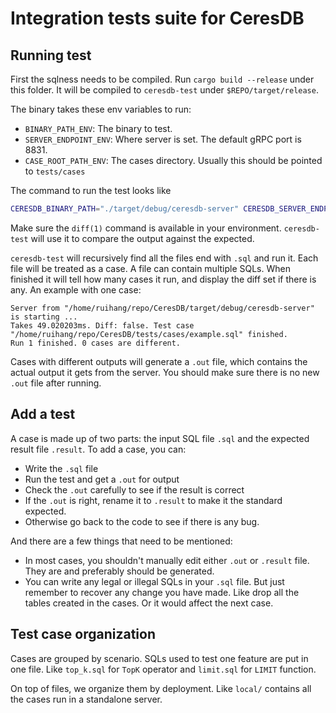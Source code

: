 # Integration tests suite for CeresDB

## Running test

First the sqlness needs to be compiled. Run `cargo build --release` under this folder. It will be compiled to `ceresdb-test` under `$REPO/target/release`.

The binary takes these env variables to run:
- `BINARY_PATH_ENV`: The binary to test.
- `SERVER_ENDPOINT_ENV`: Where server is set. The default gRPC port is 8831.
- `CASE_ROOT_PATH_ENV`: The cases directory. Usually this should be pointed to `tests/cases`

The command to run the test looks like
```bash
CERESDB_BINARY_PATH="./target/debug/ceresdb-server" CERESDB_SERVER_ENDPOINT="127.0.0.1:8831" CERESDB_TEST_CASE_PATH="./tests/cases" ./target/release/ceresdb-test
```

Make sure the `diff(1)` command is available in your environment. `ceresdb-test` will use it to compare the output against the expected.

`ceresdb-test` will recursively find all the files end with `.sql` and run it. Each file will be treated as a case. A file can contain multiple SQLs. When finished it will tell how many cases it run, and display the diff set if there is any. An example with one case:
```
Server from "/home/ruihang/repo/CeresDB/target/debug/ceresdb-server" is starting ...
Takes 49.020203ms. Diff: false. Test case "/home/ruihang/repo/CeresDB/tests/cases/example.sql" finished.
Run 1 finished. 0 cases are different.
```

Cases with different outputs will generate a `.out` file, which contains the actual output it gets from the server. You should make sure there is no new `.out` file after running.

## Add a test

A case is made up of two parts: the input SQL file `.sql` and the expected result file `.result`. To add a case, you can:
- Write the `.sql` file
- Run the test and get a `.out` for output
- Check the `.out` carefully to see if the result is correct
- If the `.out` is right, rename it to `.result` to make it the standard expected.
- Otherwise go back to the code to see if there is any bug.

And there are a few things that need to be mentioned:
- In most cases, you shouldn't manually edit either `.out` or `.result` file. They are and preferably should be generated.
- You can write any legal or illegal SQLs in your `.sql` file. But just remember to recover any change you have made. Like drop all the tables created in the cases. Or it would affect the next case.

## Test case organization

Cases are grouped by scenario. SQLs used to test one feature are put in one file. Like `top_k.sql` for `TopK` operator and `limit.sql` for `LIMIT` function.

On top of files, we organize them by deployment. Like `local/` contains all the cases run in a standalone server.
